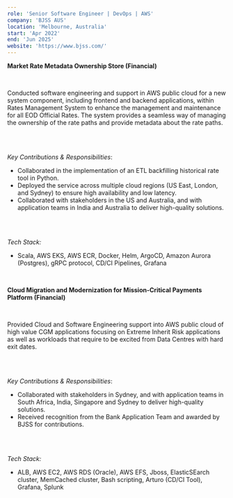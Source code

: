```yaml
---
role: 'Senior Software Engineer | DevOps | AWS'
company: 'BJSS AUS'
location: 'Melbourne, Australia'
start: 'Apr 2022'
end: 'Jun 2025'
website: 'https://www.bjss.com/'
---
```


**Market Rate Metadata Ownership Store (Financial)​**

</br>

Conducted software engineering and support in AWS public cloud for a new system component, including frontend and backend applications, within Rates Management System to enhance the management and maintenance for all EOD Official Rates. The system provides a seamless way of managing the ownership of the rate paths and provide metadata about the rate paths.

</br>
</br>

_Key Contributions & Responsibilities_:
 - Collaborated in the implementation of an ETL backfilling historical rate tool in Python.
 - Deployed the service across multiple cloud regions (US East, London, and Sydney) to ensure high availability and low latency.
 - Collaborated with stakeholders in the US and Australia, and with application teams in India and Australia to deliver high-quality solutions.

</br>
</br>

_Tech Stack:_ 
 - Scala, AWS EKS, AWS ECR, Docker, Helm, ArgoCD, Amazon Aurora (Postgres), gRPC protocol, CD/CI Pipelines, Grafana

</br>

**Cloud Migration and Modernization for Mission-Critical Payments Platform (Financial)​**

</br>

Provided Cloud and Software Engineering support into AWS public cloud of high value CGM applications focusing on Extreme Inherit Risk
applications as well as workloads that require to be excited from Data Centres with hard exit dates.

</br>
</br>

_Key Contributions & Responsibilities_:
 - Collaborated with stakeholders in Sydney, and with application teams in South Africa, India, Singapore and Sydney to deliver high-quality
solutions.
 - Received recognition from the Bank Application Team and awarded by BJSS for contributions.

</br>
</br>

_Tech Stack:_ 
 - ALB, AWS EC2, AWS RDS (Oracle), AWS EFS, Jboss, ElasticSEarch cluster, MemCached cluster, Bash scripting, Arturo (CD/CI Tool), Grafana, Splunk

</br>
